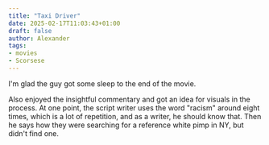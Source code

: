 ```yaml
---
title: "Taxi Driver"
date: 2025-02-17T11:03:43+01:00
draft: false
author: Alexander
tags:
- movies
- Scorsese
---
```


I'm glad the guy got some sleep to the end of the movie.

Also enjoyed the insightful commentary and got an idea for visuals in the process.
At one point, the script writer uses the word "racism" around eight times, which is a lot of repetition, and as a writer, he should know that.
Then he says how they were searching for a reference white pimp in NY, but didn't find one.

